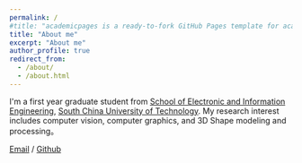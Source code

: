 ```yaml
---
permalink: /
#title: "academicpages is a ready-to-fork GitHub Pages template for academic personal websites"
title: "About me"
excerpt: "About me"
author_profile: true
redirect_from: 
  - /about/
  - /about.html
---
```

I'm a first year graduate student from [School of Electronic and Information Engineering](https://www2.scut.edu.cn/ee/main.htm), [South China University of Technology](https://www.scut.edu.cn). My research interest includes computer vision, computer graphics, and 3D Shape modeling and processing。

[Email](jiaoningxin@gmail.com) / [Github](https://github.com/ningxinJ)

